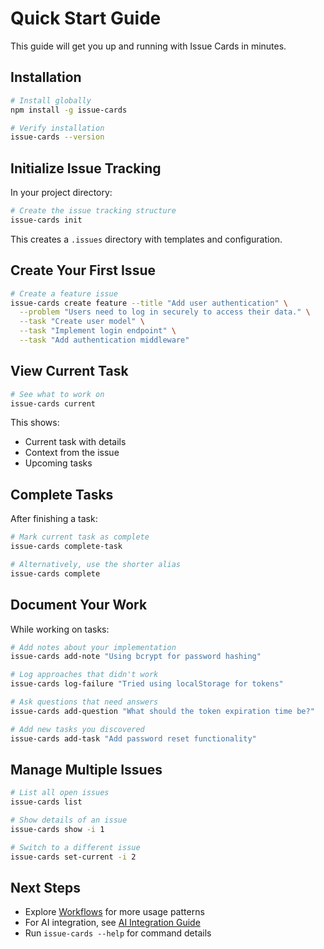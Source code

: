 # Quick Start Guide

This guide will get you up and running with Issue Cards in minutes.

## Installation

```bash
# Install globally
npm install -g issue-cards

# Verify installation
issue-cards --version
```

## Initialize Issue Tracking

In your project directory:

```bash
# Create the issue tracking structure
issue-cards init
```

This creates a `.issues` directory with templates and configuration.

## Create Your First Issue

```bash
# Create a feature issue
issue-cards create feature --title "Add user authentication" \
  --problem "Users need to log in securely to access their data." \
  --task "Create user model" \
  --task "Implement login endpoint" \
  --task "Add authentication middleware"
```

## View Current Task

```bash
# See what to work on
issue-cards current
```

This shows:
- Current task with details
- Context from the issue
- Upcoming tasks

## Complete Tasks

After finishing a task:

```bash
# Mark current task as complete
issue-cards complete-task

# Alternatively, use the shorter alias
issue-cards complete
```

## Document Your Work

While working on tasks:

```bash
# Add notes about your implementation
issue-cards add-note "Using bcrypt for password hashing"

# Log approaches that didn't work
issue-cards log-failure "Tried using localStorage for tokens"

# Ask questions that need answers
issue-cards add-question "What should the token expiration time be?"

# Add new tasks you discovered
issue-cards add-task "Add password reset functionality"
```

## Manage Multiple Issues

```bash
# List all open issues
issue-cards list

# Show details of an issue
issue-cards show -i 1

# Switch to a different issue
issue-cards set-current -i 2
```

## Next Steps

- Explore [Workflows](workflows.md) for more usage patterns
- For AI integration, see [AI Integration Guide](ai-integration.md)
- Run `issue-cards --help` for command details